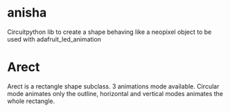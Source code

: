 # anisha
Circuitpython lib to create a shape behaving like a neopixel object to be used with adafruit_led_animation

# Arect

Arect is a rectangle shape subclass. 3 animations mode available. Circular mode animates only the outline, horizontal and vertical modes animates the whole rectangle.



